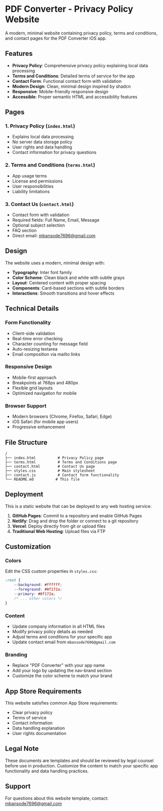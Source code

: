 # PDF Converter - Privacy Policy Website

A modern, minimal website containing privacy policy, terms and conditions, and contact pages for the PDF Converter iOS app.

## Features

- **Privacy Policy**: Comprehensive privacy policy explaining local data processing
- **Terms and Conditions**: Detailed terms of service for the app
- **Contact Form**: Functional contact form with validation
- **Modern Design**: Clean, minimal design inspired by shadcn
- **Responsive**: Mobile-friendly responsive design
- **Accessible**: Proper semantic HTML and accessibility features

## Pages

### 1. Privacy Policy (`index.html`)
- Explains local data processing
- No server data storage policy
- User rights and data handling
- Contact information for privacy questions

### 2. Terms and Conditions (`terms.html`)
- App usage terms
- License and permissions
- User responsibilities
- Liability limitations

### 3. Contact Us (`contact.html`)
- Contact form with validation
- Required fields: Full Name, Email, Message
- Optional subject selection
- FAQ section
- Direct email: mbansode7696@gmail.com

## Design

The website uses a modern, minimal design with:
- **Typography**: Inter font family
- **Color Scheme**: Clean black and white with subtle grays
- **Layout**: Centered content with proper spacing
- **Components**: Card-based sections with subtle borders
- **Interactions**: Smooth transitions and hover effects

## Technical Details

### Form Functionality
- Client-side validation
- Real-time error checking
- Character counting for message field
- Auto-resizing textarea
- Email composition via mailto links

### Responsive Design
- Mobile-first approach
- Breakpoints at 768px and 480px
- Flexible grid layouts
- Optimized navigation for mobile

### Browser Support
- Modern browsers (Chrome, Firefox, Safari, Edge)
- iOS Safari (for mobile app users)
- Progressive enhancement

## File Structure

```
/
├── index.html          # Privacy Policy page
├── terms.html          # Terms and Conditions page
├── contact.html        # Contact Us page
├── styles.css          # Main stylesheet
├── contact.js          # Contact form functionality
└── README.md          # This file
```

## Deployment

This is a static website that can be deployed to any web hosting service:

1. **GitHub Pages**: Commit to a repository and enable GitHub Pages
2. **Netlify**: Drag and drop the folder or connect to a git repository
3. **Vercel**: Deploy directly from git or upload files
4. **Traditional Web Hosting**: Upload files via FTP

## Customization

### Colors
Edit the CSS custom properties in `styles.css`:
```css
:root {
    --background: #ffffff;
    --foreground: #0f172a;
    --primary: #0f172a;
    /* ... other colors */
}
```

### Content
- Update company information in all HTML files
- Modify privacy policy details as needed
- Adjust terms and conditions for your specific app
- Update contact email from `mbansode7696@gmail.com`

### Branding
- Replace "PDF Converter" with your app name
- Add your logo by updating the nav-brand section
- Customize the color scheme to match your brand

## App Store Requirements

This website satisfies common App Store requirements:
- Clear privacy policy
- Terms of service
- Contact information
- Data handling explanation
- User rights documentation

## Legal Note

These documents are templates and should be reviewed by legal counsel before use in production. Customize the content to match your specific app functionality and data handling practices.

## Support

For questions about this website template, contact: mbansode7696@gmail.com
